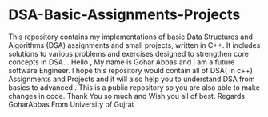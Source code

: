 # DSA-Basic-Assignments-Projects
This repository contains my implementations of basic Data Structures and Algorithms (DSA) assignments and small projects, written in C++. It includes solutions to various problems and exercises designed to strengthen core concepts in DSA. .
Hello , My name is Gohar Abbas and i am a future software Engineer. I hope this repository would contain all of DSA( in c++) Assignments and Projects and it will also help you to understand DSA from basics to advanced . This is a public repository so you are also able to make changes in code. Thank You so much and Wish you all of best.
Regards   GoharAbbas
From     University of Gujrat
